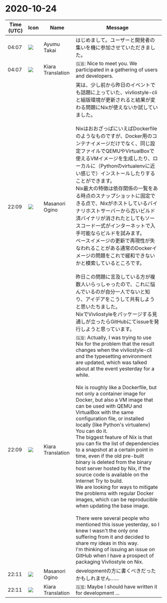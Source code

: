 # 2020-10-24

|Time (UTC)|Icon|Name|Message|
|---|---|---|---|
|04:07|![](https://avatars.slack-edge.com/2020-10-24/1474758134528_58d03798bcb64d811fc4_72.jpg)|Ayumu Takai|はじめまして。ユーザーと開発者の集いを機に参加させていただきました。|
|04:07|![](https://avatars.slack-edge.com/2019-08-21/732685848020_f3f20736795184660348_72.png)|Kiara Translation|🇬🇧: Nice to meet you. We participated in a gathering of users and developers.|
|22:09|![](https://secure.gravatar.com/avatar/00f51b38603dd4c01da70de388b2e51c.jpg?s=72&d=https%3A%2F%2Fa.slack-edge.com%2Fdf10d%2Fimg%2Favatars%2Fava_0025-72.png)|Masanori Ogino|実は、少し前から昨日のイベントでも話題に上っていた、vivliostyle-cliと組版環境が更新されると結果が変わる問題にNixが使えないか試していました。<br><br>NixはおおざっぱにいえばDockerfileのようなものですが、Docker用のコンテナイメージだけでなく、同じ設定ファイルでQEMUやVirtualBoxで使えるVMイメージを生成したり、ローカルに（Pythonのvirtualenvに近い感じで）インストールしたりすることができます。<br>Nix最大の特徴は依存関係の一覧をある時点のスナップショットに固定できる点で、Nixがホストしているバイナリホストサーバーから古いビルド済バイナリが消されたとしてもソースコード一式がインターネットで入手可能ならビルドを試みます。<br>ベースイメージの更新で再現性が失なわれることがある通常のDockerイメージの問題をこれで緩和できないかと模索しているところです。<br><br>昨日この問題に言及している方が複数人いらっしゃったので、これに悩んでいるのが自分一人でないと知り、アイデアをこうして共有しようと思いたちました。<br>NixでVivliostyleをパッケージする見通しが立ったらGitHubにてissueを発行しようと思っています。|
|22:09|![](https://avatars.slack-edge.com/2019-08-21/732685848020_f3f20736795184660348_72.png)|Kiara Translation|🇬🇧: Actually, I was trying to use Nix for the problem that the result changes when the vivliostyle-cli and the typesetting environment are updated, which was talked about at the event yesterday for a while.<br><br>Nix is roughly like a Dockerfile, but not only a container image for Docker, but also a VM image that can be used with QEMU and VirtualBox with the same configuration file, or installed locally (like Python's virtualenv) You can do it.<br>The biggest feature of Nix is that you can fix the list of dependencies to a snapshot at a certain point in time, even if the old pre-built binary is deleted from the binary host server hosted by Nix, if the source code is available on the Internet Try to build.<br>We are looking for ways to mitigate the problems with regular Docker images, which can be reproducible when updating the base image.<br><br>There were several people who mentioned this issue yesterday, so I knew I wasn't the only one suffering from it and decided to share my ideas in this way.<br>I'm thinking of issuing an issue on GitHub when I have a prospect of packaging Vivliostyle on Nix.|
|22:11|![](https://secure.gravatar.com/avatar/00f51b38603dd4c01da70de388b2e51c.jpg?s=72&d=https%3A%2F%2Fa.slack-edge.com%2Fdf10d%2Fimg%2Favatars%2Fava_0025-72.png)|Masanori Ogino|developmentの方に書くべきだったかもしれません……|
|22:11|![](https://avatars.slack-edge.com/2019-08-21/732685848020_f3f20736795184660348_72.png)|Kiara Translation|🇬🇧: Maybe I should have written it for development ...|
